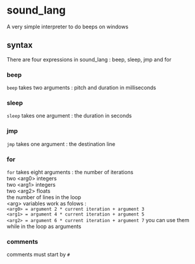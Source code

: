 # sound_lang
A very simple interpreter to do beeps on windows

## syntax
There are four expressions in sound_lang : beep, sleep, jmp and for

### beep
`beep` takes two arguments : pitch and duration in milliseconds

### sleep
`sleep` takes one argument : the duration in seconds

### jmp
`jmp` takes one argument : the destination line 

### for
`for` takes eight arguments :
the number of iterations  
two \<arg0\> integers  
two \<arg1\> integers  
two \<arg2\> floats  
the number of lines in the loop  
\<arg\> variables work as folows :  
`<arg0> = argument 2 * current iteration + argument 3`  
`<arg1> = argument 4 * current iteration + argument 5`  
`<arg2> = argument 6 * current iteration + argument 7` 
you can use them while in the loop as arguments

### comments
comments must start by `#`
